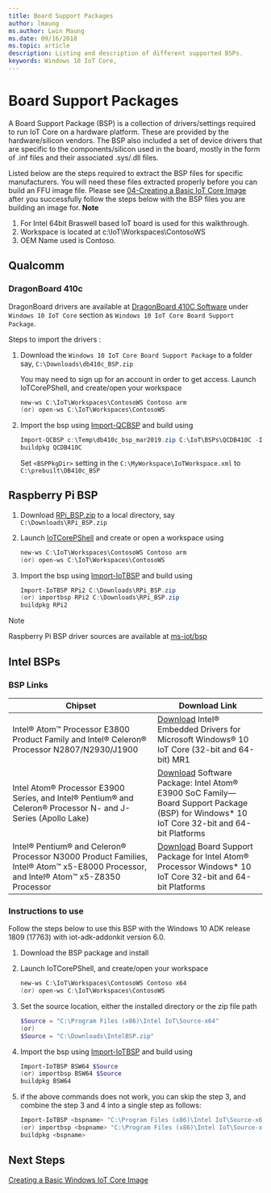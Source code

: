 ```yaml
---
title: Board Support Packages
author: lmaung
ms.author: Lwin Maung
ms.date: 09/16/2018 
ms.topic: article 
description: Listing and description of different supported BSPs.
keywords: Windows 10 IoT Core, 
---
```


# Board Support Packages

A Board Support Package (BSP) is a collection of drivers/settings required to run IoT Core on a hardware platform. These are provided by the hardware/silicon vendors. The BSP also included a set of device drivers that are specific to the components/silicon used in the board, mostly in the form of .inf files and their associated .sys/.dll files.

Listed below are the steps required to extract the BSP files for specific manufacturers. You will need these files extracted properly before you can build an FFU image file. Please see [04-Creating a Basic IoT Core Image](../Create-IoT-Image/CreateBasicImage.md) after you successfully follow the steps below with the BSP files you are building an image for.
**Note** 
1. For Intel 64bit Braswell based IoT board is used for this walkthrough. 
2. Workspace is located at c:\IoT\Workspaces\ContosoWS
3. OEM Name used is Contoso.

## Qualcomm
### DragonBoard 410c
DragonBoard drivers are available at [DragonBoard 410C Software](https://developer.qualcomm.com/hardware/dragonboard-410c/software) under `Windows 10 IoT Core` section as `Windows 10 IoT Core Board Support Package`.

Steps to import the drivers :

1. Download the `Windows 10 IoT Core Board Support Package` to a folder say, `C:\Downloads\db410c_BSP.zip`<p>You may need to sign up for an account in order to get access. Launch IoTCorePShell, and create/open your workspace

    ``` powershell
    new-ws C:\IoT\Workspaces\ContosoWS Contoso arm
    (or) open-ws C:\IoT\Workspaces\ContosoWS
    ```

3. Import the bsp using [Import-QCBSP](https://github.com/ms-iot/iot-adk-addonkit/blob/master/Tools/IoTCoreImaging/Docs/Import-QCBSP.md) and build using

    ``` powershell
    Import-QCBSP c:\Temp\db410c_bsp_mar2019.zip C:\IoT\BSPs\QCDB410C -ImportBSP
    buildpkg QCDB410C
    ```

    Set `<BSPPkgDir>` setting in the `C:\MyWorkspace\IoTWorkspace.xml` to `C:\prebuilt\DB410c_BSP`
        
## Raspberry Pi BSP

1. Download [RPi_BSP.zip](https://github.com/ms-iot/iot-adk-addonkit/releases/download/17134_v5.3/RPi_BSP.zip) to a local directory, say `C:\Downloads\RPi_BSP.zip`
2. Launch [IoTCorePShell](https://github.com/ms-iot/iot-adk-addonkit) and create or open a workspace using

    ``` powershell
    new-ws C:\IoT\Workspaces\ContosoWS Contoso arm
    (or) open-ws C:\IoT\Workspaces\ContosoWS
    ```

3. Import the bsp using [Import-IoTBSP](https://github.com/ms-iot/iot-adk-addonkit/blob/master/Tools/IoTCoreImaging/Docs/Import-IoTBSP.md) and build using

    ``` powershell
    Import-IoTBSP RPi2 C:\Downloads\RPi_BSP.zip
    (or) importbsp RPi2 C:\Downloads\RPi_BSP.zip
    buildpkg RPi2
    ```

> [!NOTE]
> Raspberry Pi BSP driver sources are available at [ms-iot/bsp](https://github.com/ms-iot/bsp)


## Intel BSPs

### BSP Links

| Chipset          | Download Link          |
|--------------- |--------------------- |
| Intel® Atom™ Processor E3800 Product Family and Intel® Celeron® Processor N2807/N2930/J1900  | [Download](https://downloadcenter.intel.com/download/25618) Intel® Embedded Drivers for Microsoft Windows® 10 IoT Core (32-bit and 64-bit) MR1 |
|Intel Atom® Processor E3900 Series, and Intel® Pentium® and Celeron® Processor N- and J-Series (Apollo Lake)| [Download](https://downloadcenter.intel.com/download/25618) Software Package: Intel Atom® E3900 SoC Family—Board Support Package (BSP) for Windows* 10 IoT Core 32-bit and 64-bit Platforms |
|Intel® Pentium® and Celeron® Processor N3000 Product Families, Intel® Atom™ x5-E8000 Processor, and Intel® Atom™ x5-Z8350 Processor| [Download](https://www.intel.com/content/www/us/en/embedded/products/braswell/software-and-drivers.html) Board Support Package for Intel Atom® Processor Windows* 10 IoT Core 32-bit and 64-bit Platforms |

### Instructions to use

Follow the steps below to use this BSP with the Windows 10 ADK release 1809 (17763) with iot-adk-addonkit version 6.0.


1. Download the BSP package and install
2. Launch IoTCorePShell, and create/open your workspace

    ``` powershell
    new-ws C:\IoT\Workspaces\ContosoWS Contoso x64
    (or) open-ws C:\IoT\Workspaces\ContosoWS
    ```

3. Set the source location, either the installed directory or the zip file path 

    ``` powershell
    $Source = "C:\Program Files (x86)\Intel IoT\Source-x64"
    (or) 
    $Source = "C:\Downloads\IntelBSP.zip"
    ```

4. Import the bsp using [Import-IoTBSP](https://github.com/ms-iot/iot-adk-addonkit/blob/master/Tools/IoTCoreImaging/Docs/Import-IoTBSP.md) and build using

    ``` powershell
    Import-IoTBSP BSW64 $Source
    (or) importbsp BSW64 $Source
    buildpkg BSW64
    ```
5. if the above commands does not work, you can skip the step 3, and combine the step 3 and 4 into a single step as follows:

    ``` powershell
    Import-IoTBSP <bspname> "C:\Program Files (x86)\Intel IoT\Source-x64"
    (or) importbsp <bspname> "C:\Program Files (x86)\Intel IoT\Source-x64"
    buildpkg <bspname>
    ```
## Next Steps
[Creating a Basic Windows IoT Core Image](../Create-IoT-Image/Create-IoT-Core-Image.md)
